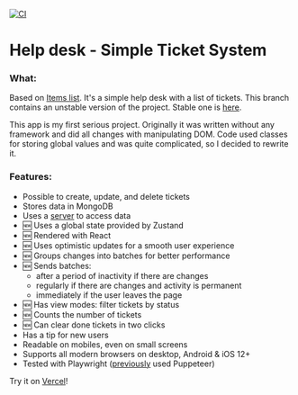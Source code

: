 [![CI](https://github.com/solarlime/help-desk/actions/workflows/preview.yml/badge.svg?branch=preview)](https://github.com/solarlime/help-desk/actions/workflows/preview.yml)

# Help desk - Simple Ticket System

### What:

Based on [Items list](https://github.com/solarlime/items-list).
It's a simple help desk with a list of tickets. This branch contains an unstable version of the project. Stable one is [here](https://github.com/solarlime/help-desk/tree/master/).

This app is my first serious project. Originally it was written without any framework and did all changes with manipulating DOM. Code used classes for storing global values and was quite complicated, so I decided to rewrite it.

### Features:
- Possible to create, update, and delete tickets
- Stores data in MongoDB
- Uses a [server](https://github.com/solarlime/crud-mongo-server) to access data
- 🆕 Uses a global state provided by Zustand
- 🆕 Rendered with React
- 🆕 Uses optimistic updates for a smooth user experience
- 🆕 Groups changes into batches for better performance
- 🆕 Sends batches:
    - after a period of inactivity if there are changes
    - regularly if there are changes and activity is permanent
    - immediately if the user leaves the page
- 🆕 Has view modes: filter tickets by status
- 🆕 Counts the number of tickets
- 🆕 Can clear done tickets in two clicks
- Has a tip for new users
- Readable on mobiles, even on small screens
- Supports all modern browsers on desktop, Android & iOS 12+
- Tested with Playwright ([previously](https://github.com/solarlime/help-desk/tree/legacy/) used Puppeteer)

Try it on [Vercel](https://help-desk.solarlime.dev/)!
